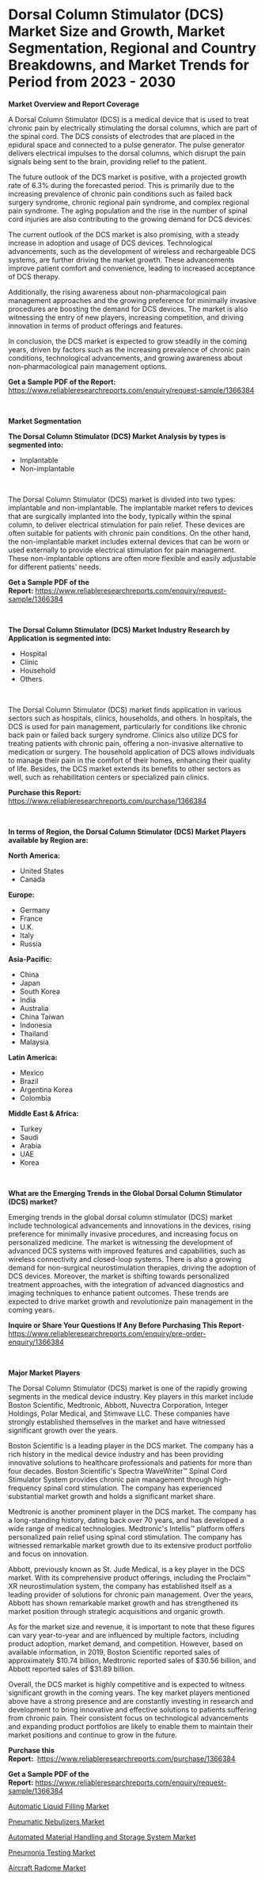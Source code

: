 <p><h1>Dorsal Column Stimulator (DCS) Market Size and Growth, Market Segmentation, Regional and Country Breakdowns, and Market Trends for Period from 2023 -  2030</h1></p><p><strong>Market Overview and Report Coverage</strong></p>
<p><p>A Dorsal Column Stimulator (DCS) is a medical device that is used to treat chronic pain by electrically stimulating the dorsal columns, which are part of the spinal cord. The DCS consists of electrodes that are placed in the epidural space and connected to a pulse generator. The pulse generator delivers electrical impulses to the dorsal columns, which disrupt the pain signals being sent to the brain, providing relief to the patient.</p><p>The future outlook of the DCS market is positive, with a projected growth rate of 6.3% during the forecasted period. This is primarily due to the increasing prevalence of chronic pain conditions such as failed back surgery syndrome, chronic regional pain syndrome, and complex regional pain syndrome. The aging population and the rise in the number of spinal cord injuries are also contributing to the growing demand for DCS devices.</p><p>The current outlook of the DCS market is also promising, with a steady increase in adoption and usage of DCS devices. Technological advancements, such as the development of wireless and rechargeable DCS systems, are further driving the market growth. These advancements improve patient comfort and convenience, leading to increased acceptance of DCS therapy.</p><p>Additionally, the rising awareness about non-pharmacological pain management approaches and the growing preference for minimally invasive procedures are boosting the demand for DCS devices. The market is also witnessing the entry of new players, increasing competition, and driving innovation in terms of product offerings and features.</p><p>In conclusion, the DCS market is expected to grow steadily in the coming years, driven by factors such as the increasing prevalence of chronic pain conditions, technological advancements, and growing awareness about non-pharmacological pain management options.</p></p>
<p><strong>Get a Sample PDF of the Report:</strong> <a href="https://www.reliableresearchreports.com/enquiry/request-sample/1366384">https://www.reliableresearchreports.com/enquiry/request-sample/1366384</a></p>
<p>&nbsp;</p>
<p><strong>Market Segmentation</strong></p>
<p><strong>The Dorsal Column Stimulator (DCS) Market Analysis by types is segmented into:</strong></p>
<p><ul><li>Implantable</li><li>Non-implantable</li></ul></p>
<p>&nbsp;</p>
<p><p>The Dorsal Column Stimulator (DCS) market is divided into two types: implantable and non-implantable. The implantable market refers to devices that are surgically implanted into the body, typically within the spinal column, to deliver electrical stimulation for pain relief. These devices are often suitable for patients with chronic pain conditions. On the other hand, the non-implantable market includes external devices that can be worn or used externally to provide electrical stimulation for pain management. These non-implantable options are often more flexible and easily adjustable for different patients' needs.</p></p>
<p><strong>Get a Sample PDF of the Report:</strong>&nbsp;<a href="https://www.reliableresearchreports.com/enquiry/request-sample/1366384">https://www.reliableresearchreports.com/enquiry/request-sample/1366384</a></p>
<p>&nbsp;</p>
<p><strong>The Dorsal Column Stimulator (DCS) Market Industry Research by Application is segmented into:</strong></p>
<p><ul><li>Hospital</li><li>Clinic</li><li>Household</li><li>Others</li></ul></p>
<p>&nbsp;</p>
<p><p>The Dorsal Column Stimulator (DCS) market finds application in various sectors such as hospitals, clinics, households, and others. In hospitals, the DCS is used for pain management, particularly for conditions like chronic back pain or failed back surgery syndrome. Clinics also utilize DCS for treating patients with chronic pain, offering a non-invasive alternative to medication or surgery. The household application of DCS allows individuals to manage their pain in the comfort of their homes, enhancing their quality of life. Besides, the DCS market extends its benefits to other sectors as well, such as rehabilitation centers or specialized pain clinics.</p></p>
<p><strong>Purchase this Report:</strong>&nbsp; <a href="https://www.reliableresearchreports.com/purchase/1366384">https://www.reliableresearchreports.com/purchase/1366384</a></p>
<p>&nbsp;</p>
<p><strong>In terms of Region, the Dorsal Column Stimulator (DCS) Market Players available by Region are:</strong></p>
<p>
    <p> <strong> North America: </strong>
        <ul>
            <li>United States</li>
            <li>Canada</li>
        </ul>
        </p> 
    <p> <strong> Europe: </strong>
        <ul>
            <li>Germany</li>
            <li>France</li>
            <li>U.K.</li>
            <li>Italy</li>
            <li>Russia</li>
        </ul>
        </p> 
    <p> <strong> Asia-Pacific: </strong>
        <ul>
            <li>China</li>
            <li>Japan</li>
            <li>South Korea</li>
            <li>India</li>
            <li>Australia</li>
            <li>China Taiwan</li>
            <li>Indonesia</li>
            <li>Thailand</li>
            <li>Malaysia</li>
        </ul>
        </p> 
    <p> <strong> Latin America: </strong>
        <ul>
            <li>Mexico</li>
            <li>Brazil</li>
            <li>Argentina Korea</li>
            <li>Colombia</li>
        </ul>
        </p> 
    <p> <strong> Middle East & Africa: </strong>
        <ul>
            <li>Turkey</li>
            <li>Saudi</li>
            <li>Arabia</li>
            <li>UAE</li>
            <li>Korea</li>
        </ul>
    </p>
    </p>
<p>&nbsp;</p>
<p><strong>What are the Emerging Trends in the Global Dorsal Column Stimulator (DCS) market?</strong></p>
<p><p>Emerging trends in the global dorsal column stimulator (DCS) market include technological advancements and innovations in the devices, rising preference for minimally invasive procedures, and increasing focus on personalized medicine. The market is witnessing the development of advanced DCS systems with improved features and capabilities, such as wireless connectivity and closed-loop systems. There is also a growing demand for non-surgical neurostimulation therapies, driving the adoption of DCS devices. Moreover, the market is shifting towards personalized treatment approaches, with the integration of advanced diagnostics and imaging techniques to enhance patient outcomes. These trends are expected to drive market growth and revolutionize pain management in the coming years.</p></p>
<p><strong>Inquire or Share Your Questions If Any Before Purchasing This Report</strong>- <a href="https://www.reliableresearchreports.com/enquiry/pre-order-enquiry/1366384">https://www.reliableresearchreports.com/enquiry/pre-order-enquiry/1366384</a></p>
<p>&nbsp;</p>
<p><strong>Major Market Players</strong></p>
<p><p>The Dorsal Column Stimulator (DCS) market is one of the rapidly growing segments in the medical device industry. Key players in this market include Boston Scientific, Medtronic, Abbott, Nuvectra Corporation, Integer Holdings, Polar Medical, and Stimwave LLC. These companies have strongly established themselves in the market and have witnessed significant growth over the years.</p><p>Boston Scientific is a leading player in the DCS market. The company has a rich history in the medical device industry and has been providing innovative solutions to healthcare professionals and patients for more than four decades. Boston Scientific's Spectra WaveWriter™ Spinal Cord Stimulator System provides chronic pain management through high-frequency spinal cord stimulation. The company has experienced substantial market growth and holds a significant market share.</p><p>Medtronic is another prominent player in the DCS market. The company has a long-standing history, dating back over 70 years, and has developed a wide range of medical technologies. Medtronic's Intellis™ platform offers personalized pain relief using spinal cord stimulation. The company has witnessed remarkable market growth due to its extensive product portfolio and focus on innovation.</p><p>Abbott, previously known as St. Jude Medical, is a key player in the DCS market. With its comprehensive product offerings, including the Proclaim™ XR neurostimulation system, the company has established itself as a leading provider of solutions for chronic pain management. Over the years, Abbott has shown remarkable market growth and has strengthened its market position through strategic acquisitions and organic growth.</p><p>As for the market size and revenue, it is important to note that these figures can vary year-to-year and are influenced by multiple factors, including product adoption, market demand, and competition. However, based on available information, in 2019, Boston Scientific reported sales of approximately $10.74 billion, Medtronic reported sales of $30.56 billion, and Abbott reported sales of $31.89 billion.</p><p>Overall, the DCS market is highly competitive and is expected to witness significant growth in the coming years. The key market players mentioned above have a strong presence and are constantly investing in research and development to bring innovative and effective solutions to patients suffering from chronic pain. Their consistent focus on technological advancements and expanding product portfolios are likely to enable them to maintain their market positions and continue to grow in the future.</p></p>
<p><strong>Purchase this Report:</strong>&nbsp;&nbsp;<a href="https://www.reliableresearchreports.com/purchase/1366384">https://www.reliableresearchreports.com/purchase/1366384</a></p>
<p></p>
<p><strong>Get a Sample PDF of the Report:</strong>&nbsp;<a href="https://www.reliableresearchreports.com/enquiry/request-sample/1366384">https://www.reliableresearchreports.com/enquiry/request-sample/1366384</a></p>
<p><p><a href="https://www.linkedin.com/pulse/automatic-liquid-filling-market-challenges-opportunities-growth-ybvee/">Automatic Liquid Filling Market</a></p><p><a href="https://medium.com/@erickasauer/pneumatic-nebulizers-market-size-cagr-trends-2024-2030-96e929b72254">Pneumatic Nebulizers Market</a></p><p><a href="https://www.linkedin.com/pulse/automated-material-handling-storage-system-market-insights-bxp2e/">Automated Material Handling and Storage System Market</a></p><p><a href="https://medium.com/@vergiekunze/pneumonia-testing-market-size-cagr-trends-2024-2030-163e98d444f7">Pneumonia Testing Market</a></p><p><a href="https://www.linkedin.com/pulse/aircraft-radome-market-share-amp-new-trends-analysis-report-2sqre/">Aircraft Radome Market</a></p></p>